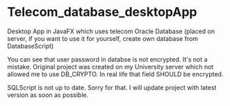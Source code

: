# Telecom_database_desktopApp
Desktop App in JavaFX which uses telecom Oracle Database (placed on server, if you want to use it for yourself, create own database from DatabaseScript)


You can see that user password in databse is not encrypted. It's not a mistake. Original project was created on my University server which not allowed me to use DB_CRYPTO. In real life that field SHOULD be encrypted.


SQLScript is not up to date. Sorry for that. I will update project with latest version as soon as possible. 
